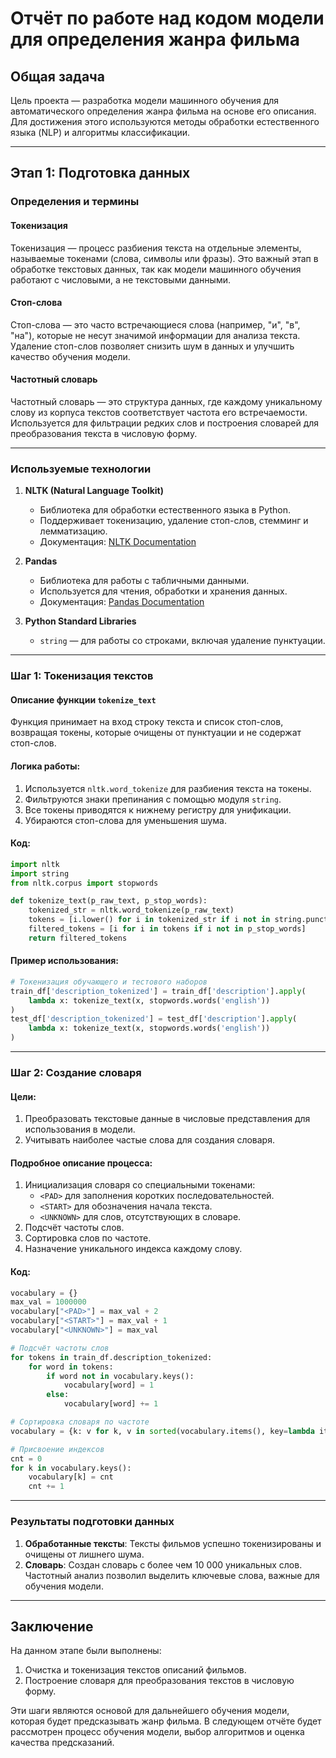 # Отчёт по работе над кодом модели для определения жанра фильма

## Общая задача
Цель проекта — разработка модели машинного обучения для автоматического определения жанра фильма на основе его описания. Для достижения этого используются методы обработки естественного языка (NLP) и алгоритмы классификации.

---

## Этап 1: Подготовка данных

### Определения и термины

#### Токенизация
Токенизация — процесс разбиения текста на отдельные элементы, называемые токенами (слова, символы или фразы). Это важный этап в обработке текстовых данных, так как модели машинного обучения работают с числовыми, а не текстовыми данными.

#### Стоп-слова
Стоп-слова — это часто встречающиеся слова (например, "и", "в", "на"), которые не несут значимой информации для анализа текста. Удаление стоп-слов позволяет снизить шум в данных и улучшить качество обучения модели.

#### Частотный словарь
Частотный словарь — это структура данных, где каждому уникальному слову из корпуса текстов соответствует частота его встречаемости. Используется для фильтрации редких слов и построения словарей для преобразования текста в числовую форму.

---

### Используемые технологии

1. **NLTK (Natural Language Toolkit)**  
   - Библиотека для обработки естественного языка в Python.  
   - Поддерживает токенизацию, удаление стоп-слов, стемминг и лемматизацию.  
   - Документация: [NLTK Documentation](https://www.nltk.org/)

2. **Pandas**  
   - Библиотека для работы с табличными данными.  
   - Используется для чтения, обработки и хранения данных.  
   - Документация: [Pandas Documentation](https://pandas.pydata.org/)

3. **Python Standard Libraries**  
   - `string` — для работы со строками, включая удаление пунктуации.

---

### Шаг 1: Токенизация текстов

#### Описание функции `tokenize_text`
Функция принимает на вход строку текста и список стоп-слов, возвращая токены, которые очищены от пунктуации и не содержат стоп-слов.

#### Логика работы:
1. Используется `nltk.word_tokenize` для разбиения текста на токены.
2. Фильтруются знаки препинания с помощью модуля `string`.
3. Все токены приводятся к нижнему регистру для унификации.
4. Убираются стоп-слова для уменьшения шума.

#### Код:
```python
import nltk
import string
from nltk.corpus import stopwords

def tokenize_text(p_raw_text, p_stop_words):
    tokenized_str = nltk.word_tokenize(p_raw_text)
    tokens = [i.lower() for i in tokenized_str if i not in string.punctuation]
    filtered_tokens = [i for i in tokens if i not in p_stop_words]
    return filtered_tokens
```

#### Пример использования:
```python
# Токенизация обучающего и тестового наборов
train_df['description_tokenized'] = train_df['description'].apply(
    lambda x: tokenize_text(x, stopwords.words('english'))
)
test_df['description_tokenized'] = test_df['description'].apply(
    lambda x: tokenize_text(x, stopwords.words('english'))
)
```

---

### Шаг 2: Создание словаря

#### Цели:
1. Преобразовать текстовые данные в числовые представления для использования в модели.
2. Учитывать наиболее частые слова для создания словаря.

#### Подробное описание процесса:
1. Инициализация словаря со специальными токенами:
   - `<PAD>` для заполнения коротких последовательностей.
   - `<START>` для обозначения начала текста.
   - `<UNKNOWN>` для слов, отсутствующих в словаре.
2. Подсчёт частоты слов.
3. Сортировка слов по частоте.
4. Назначение уникального индекса каждому слову.

#### Код:
```python
vocabulary = {}
max_val = 1000000
vocabulary["<PAD>"] = max_val + 2
vocabulary["<START>"] = max_val + 1
vocabulary["<UNKNOWN>"] = max_val

# Подсчёт частоты слов
for tokens in train_df.description_tokenized:
    for word in tokens:
        if word not in vocabulary.keys():
            vocabulary[word] = 1
        else:
            vocabulary[word] += 1

# Сортировка словаря по частоте
vocabulary = {k: v for k, v in sorted(vocabulary.items(), key=lambda item: item[1], reverse=True)}

# Присвоение индексов
cnt = 0
for k in vocabulary.keys():
    vocabulary[k] = cnt
    cnt += 1
```

---

### Результаты подготовки данных

1. **Обработанные тексты**: Тексты фильмов успешно токенизированы и очищены от лишнего шума.
2. **Словарь**: Создан словарь с более чем 10 000 уникальных слов. Частотный анализ позволил выделить ключевые слова, важные для обучения модели.

---

## Заключение

На данном этапе были выполнены:
1. Очистка и токенизация текстов описаний фильмов.
2. Построение словаря для преобразования текстов в числовую форму.

Эти шаги являются основой для дальнейшего обучения модели, которая будет предсказывать жанр фильма. В следующем отчёте будет рассмотрен процесс обучения модели, выбор алгоритмов и оценка качества предсказаний.
